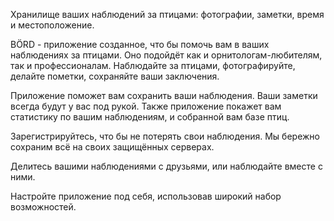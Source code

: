 Хранилище ваших наблюдений за птицами: фотографии, заметки, время и местоположение. 

BÖRD - приложение созданное, что бы помочь вам в ваших наблюдениях за птицами. 
Оно подойдёт как и орнитологам-любителям, так и профессионалам.
Наблюдайте за птицами, фотографируйте, делайте пометки, сохраняйте ваши заключения.

Приложение поможет вам сохранить ваши наблюдения. Ваши заметки всегда будут у вас под рукой. 
Также приложение покажет вам статистику по вашим наблюдениям, и собранной вам базе птиц.

Зарегистрируйтесь, что бы не потерять свои наблюдения. Мы бережно сохраним всё на своих защищённых серверах.

Делитесь вашими наблюдениями с друзьями, или наблюдайте вместе с ними.

Настройте приложение под себя, использовав широкий набор возможностей.